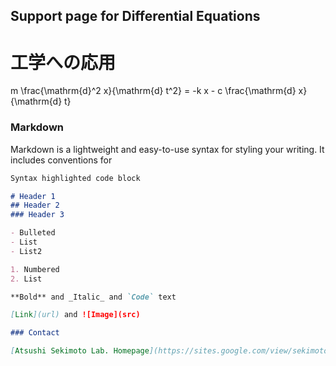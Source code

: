 ## Support page for Differential Equations

# 工学への応用
<script src="http://cdn.mathjax.org/mathjax/latest/MathJax.js?config=TeX-AMS-MML_HTMLorMML"></script>
m \frac{\mathrm{d}^2 x}{\mathrm{d} t^2} = -k x - c \frac{\mathrm{d} x}{\mathrm{d} t}

### Markdown

Markdown is a lightweight and easy-to-use syntax for styling your writing. It includes conventions for

```markdown
Syntax highlighted code block

# Header 1
## Header 2
### Header 3

- Bulleted
- List
- List2

1. Numbered
2. List

**Bold** and _Italic_ and `Code` text

[Link](url) and ![Image](src)

### Contact

[Atsushi Sekimoto Lab. Homepage](https://sites.google.com/view/sekimoto-lab/lectures/%E3%83%87%E3%83%BC%E3%82%BF%E9%A7%86%E5%8B%95%E5%9E%8B%E6%95%B0%E5%80%A4%E8%A8%88%E7%AE%97-data-driven-numerical-analysis)
